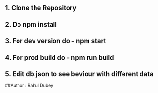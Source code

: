 ## 1. Clone the Repository

## 2. Do npm install

## 3. For dev version do - npm start

## 4. For prod build do - npm run build

## 5. Edit db.json to see beviour with different data

##Author : Rahul Dubey

